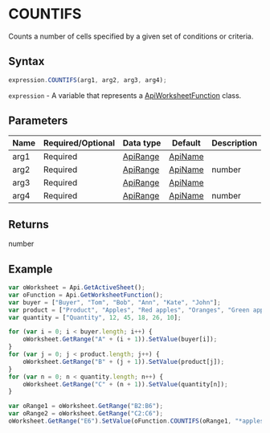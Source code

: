 # COUNTIFS

Counts a number of cells specified by a given set of conditions or criteria.

## Syntax

```javascript
expression.COUNTIFS(arg1, arg2, arg3, arg4);
```

`expression` - A variable that represents a [ApiWorksheetFunction](../ApiWorksheetFunction.md) class.

## Parameters

| **Name** | **Required/Optional** | **Data type** | **Default** | **Description** |
| ------------- | ------------- | ------------- | ------------- | ------------- |
| arg1 | Required | [ApiRange](../../ApiRange/ApiRange.md) | [ApiName](../../ApiName/ApiName.md) |  | The first range of cells to count nonblank cells. |
| arg2 | Required | [ApiRange](../../ApiRange/ApiRange.md) | [ApiName](../../ApiName/ApiName.md) | number | string |  | The first condition in the form of a number, expression, or text that defines which cells will be counted. |
| arg3 | Required | [ApiRange](../../ApiRange/ApiRange.md) | [ApiName](../../ApiName/ApiName.md) |  | Up to 127 additional ranges of cells to count nonblank cells. This argument is optional. |
| arg4 | Required | [ApiRange](../../ApiRange/ApiRange.md) | [ApiName](../../ApiName/ApiName.md) | number | string |  | Up to 127 additional conditions in the form of a number, expression, or text that define which cells will be counted. |

## Returns

number

## Example



```javascript
var oWorksheet = Api.GetActiveSheet();
var oFunction = Api.GetWorksheetFunction();
var buyer = ["Buyer", "Tom", "Bob", "Ann", "Kate", "John"];
var product = ["Product", "Apples", "Red apples", "Oranges", "Green apples", "Oranges"];
var quantity = ["Quantity", 12, 45, 18, 26, 10];

for (var i = 0; i < buyer.length; i++) {
    oWorksheet.GetRange("A" + (i + 1)).SetValue(buyer[i]);
}
for (var j = 0; j < product.length; j++) {
    oWorksheet.GetRange("B" + (j + 1)).SetValue(product[j]);
}
for (var n = 0; n < quantity.length; n++) {
    oWorksheet.GetRange("C" + (n + 1)).SetValue(quantity[n]);
}

var oRange1 = oWorksheet.GetRange("B2:B6");
var oRange2 = oWorksheet.GetRange("C2:C6");
oWorksheet.GetRange("E6").SetValue(oFunction.COUNTIFS(oRange1, "*apples", oRange2, "45"));
```
